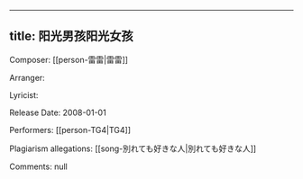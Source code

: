 
---
title: 阳光男孩阳光女孩
---
Composer: [[person-雷雷|雷雷]]

Arranger: 

Lyricist: 

Release Date: 2008-01-01

Performers: [[person-TG4|TG4]]

Plagiarism allegations:
[[song-別れても好きな人|別れても好きな人]]

Comments:
null
